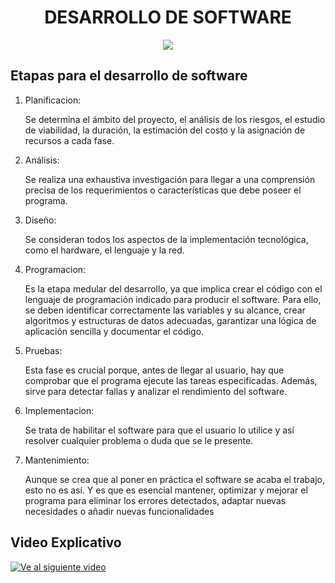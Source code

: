 <h1 align="center">DESARROLLO DE SOFTWARE</h1>
<p align="center">
<img src="https://smartrural.net/wp-content/uploads/desarrollo-de-sotware-smartrural.png">
</img>
</p>

## Etapas para el desarrollo de software

1. Planificacion:

    Se determina el ámbito del proyecto, el análisis de los riesgos, el estudio de viabilidad, la duración, la estimación del costo y la asignación de recursos a cada fase. 
2. Análisis:

    Se realiza una exhaustiva investigación para llegar a una comprensión precisa de los requerimientos o características que debe poseer el programa. 
3. Diseño:

    Se consideran todos los aspectos de la implementación tecnológica, como el hardware, el lenguaje y la red. 

4. Programacion:

    Es la etapa medular del desarrollo, ya que implica crear el código con el lenguaje de programación indicado para producir el software. Para ello, se deben identificar correctamente las variables y su alcance, crear algoritmos y estructuras de datos adecuadas, garantizar una lógica de aplicación sencilla y documentar el código.

5. Pruebas:

    Esta fase es crucial porque, antes de llegar al usuario, hay que comprobar que el programa ejecute las tareas especificadas. Además, sirve para detectar fallas y analizar el rendimiento del software. 

6. Implementacion:

    Se trata de habilitar el software para que el usuario lo utilice y así resolver cualquier problema o duda que se le presente. 

7. Mantenimiento:

    Aunque se crea que al poner en práctica el software se acaba el trabajo, esto no es así. Y es que es esencial mantener, optimizar y mejorar el programa para eliminar los errores detectados, adaptar nuevas necesidades o añadir nuevas funcionalidades

## Video Explicativo
[![Ve al siguiente video](https://img.youtube.com/vi/s5ABwHaN7as/hqdefault.jpg)](https://www.youtube.com/watch?v=s5ABwHaN7as)




